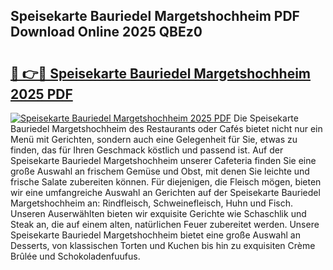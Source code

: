 ## Speisekarte Bauriedel Margetshochheim PDF Download Online 2025 QBEz0

# <h2><a href="http://gcc53k.nevu.top/?p=Speisekarte+Bauriedel+Margetshochheim">🔗 👉🔴 Speisekarte Bauriedel Margetshochheim 2025 PDF</a></h2>

[![Speisekarte Bauriedel Margetshochheim 2025 PDF](https://i.imgur.com/dBaPXMq.png)](http://gcc53k.nevu.top/?p=Speisekarte+Bauriedel+Margetshochheim)
Die Speisekarte Bauriedel Margetshochheim des Restaurants oder Cafés bietet nicht nur ein Menü mit Gerichten, sondern auch eine Gelegenheit für Sie, etwas zu finden, das für Ihren Geschmack köstlich und passend ist. Auf der Speisekarte Bauriedel Margetshochheim unserer Cafeteria finden Sie eine große Auswahl an frischem Gemüse und Obst, mit denen Sie leichte und frische Salate zubereiten können. Für diejenigen, die Fleisch mögen, bieten wir eine umfangreiche Auswahl an Gerichten auf der Speisekarte Bauriedel Margetshochheim an: Rindfleisch, Schweinefleisch, Huhn und Fisch. Unseren Auserwählten bieten wir exquisite Gerichte wie Schaschlik und Steak an, die auf einem alten, natürlichen Feuer zubereitet werden. Unsere Speisekarte Bauriedel Margetshochheim bietet eine große Auswahl an Desserts, von klassischen Torten und Kuchen bis hin zu exquisiten Crème Brûlée und Schokoladenfuufus.

